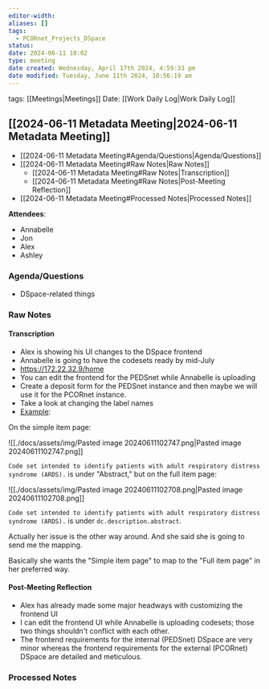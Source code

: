 ```yaml
---
editor-width: 
aliases: []
tags:
  - PCORnet_Projects_DSpace
status: 
date: 2024-06-11 10:02
type: meeting
date created: Wednesday, April 17th 2024, 4:59:33 pm
date modified: Tuesday, June 11th 2024, 10:56:19 am
---
```


tags: [[Meetings|Meetings]]
Date: [[Work Daily Log|Work Daily Log]]

## [[2024-06-11 Metadata Meeting|2024-06-11 Metadata Meeting]]

- [[2024-06-11 Metadata Meeting#Agenda/Questions|Agenda/Questions]]
- [[2024-06-11 Metadata Meeting#Raw Notes|Raw Notes]]
  - [[2024-06-11 Metadata Meeting#Raw Notes|Transcription]]
  - [[2024-06-11 Metadata Meeting#Raw Notes|Post-Meeting Reflection]]
- [[2024-06-11 Metadata Meeting#Processed Notes|Processed Notes]]

**Attendees**:

- Annabelle
- Jon
- Alex
- Ashley

### Agenda/Questions

- DSpace-related things

### Raw Notes

#### Transcription

- Alex is showing his UI changes to the DSpace frontend
- Annabelle is going to have the codesets ready by mid-July
- <https://172.22.32.9/home>
- You can edit the frontend for the PEDSnet while Annabelle is uploading
- Create a deposit form for the PEDSnet instance and then maybe we will use it for the PCORnet instance.
- Take a look at changing the label names
- [Example](https://172.22.32.9/items/5839e278-a919-4018-92f5-947e9f35b489):

On the simple item page:

![[./docs/assets/img/Pasted image 20240611102747.png|Pasted image 20240611102747.png]]

`Code set intended to identify patients with adult respiratory distress syndrome (ARDS).` is under "Abstract," but on the full item page:

![[./docs/assets/img/Pasted image 20240611102708.png|Pasted image 20240611102708.png]]

`Code set intended to identify patients with adult respiratory distress syndrome (ARDS).` is under `dc.description.abstract`.

Actually her issue is the other way around. And she said she is going to send me the mapping.

Basically she wants the "Simple item page" to map to the "Full item page" in her preferred way.

#### Post-Meeting Reflection

- Alex has already made some major headways with customizing the frontend UI
- I can edit the frontend UI while Annabelle is uploading codesets; those two things shouldn't conflict with each other.
- The frontend requirements for the internal (PEDSnet) DSpace are very minor whereas the frontend requirements for the external (PCORnet) DSpace are detailed and meticulous.

### Processed Notes